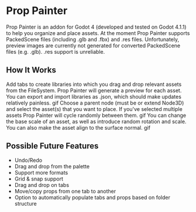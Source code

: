 # Prop Painter
Prop Painter is an addon for Godot 4 (developed and tested on Godot 4.1.1) to help you organize and place assets. At the moment Prop Painter supports PackedScene files (including .glb and .fbx) and .res files. Unfortunately, preview images are currently not generated for converted PackedScene files (e.g. .glb). .res support is unreliable.

## How It Works
Add tabs to create libraries into which you drag and drop relevant assets from the FileSystem. Prop Painter will generate a preview for each asset. You can export and import libraries as .json, which should make updates relatively painless.
 gif
Choose a parent node (must be or extend Node3D) and select the asset(s) that you want to place. If you've selected multiple assets Prop Painter will cycle randomly between them.
 gif
You can change the base scale of an asset, as well as introduce random rotation and scale. You can also make the asset align to the surface normal.
 gif

 ## Possible Future Features
* Undo/Redo
* Drag and drop from the palette
* Support more formats
* Grid & snap support
* Drag and drop on tabs
* Move/copy props from one tab to another
* Option to automatically populate tabs and props based on folder structure
 
